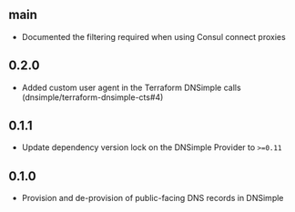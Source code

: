 ## main

* Documented the filtering required when using Consul connect proxies

## 0.2.0

* Added custom user agent in the Terraform DNSimple calls (dnsimple/terraform-dnsimple-cts#4)

## 0.1.1

* Update dependency version lock on the DNSimple Provider to `>=0.11`

## 0.1.0

* Provision and de-provision of public-facing DNS records in DNSimple

